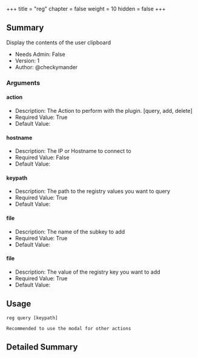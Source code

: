 +++
title = "reg"
chapter = false
weight = 10
hidden = false
+++

## Summary
Display the contents of the user clipboard
  
- Needs Admin: False  
- Version: 1  
- Author: @checkymander  

### Arguments

#### action

- Description: The Action to perform with the plugin. [query, add, delete]
- Required Value: True  
- Default Value: 

#### hostname

- Description: The IP or Hostname to connect to
- Required Value: False  
- Default Value: 

#### keypath

- Description: The path to the registry values you want to query
- Required Value: True  
- Default Value: 

#### file

- Description: The name of the subkey to add
- Required Value: True  
- Default Value: 

#### file

- Description: The value of the registry key you want to add
- Required Value: True  
- Default Value: 

## Usage

```
reg query [keypath]

Recommended to use the modal for other actions
```


## Detailed Summary
